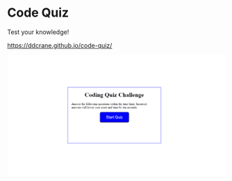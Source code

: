 # Code Quiz

Test your knowledge!


https://ddcrane.github.io/code-quiz/

<img src="./assets/screenshot/screenshot-bg.png" />